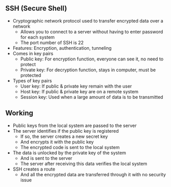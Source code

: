 ## SSH (Secure Shell)
- Cryptographic network protocol used to transfer encrypted data over a network
  - Allows you to connect to a server without having to enter password for each system
  - The port number of SSH is 22
- Features: Encryption, authentication, tunneling
- Comes in key pairs
  - Public key: For encryption function, everyone can see it, no need to protect
  - Private key: For decryption function, stays in computer, must be protected
- Types of key pairs
  - User key: If public & private key remain with the user
  - Host key: If public & private key are on a remote system
  - Session key: Used when a large amount of data is to be transmitted

## Working
- Public keys from the local system are passed to the server
- The server identifies if the public key is registered
  - If so, the server creates a new secret key
  - And encrypts it with the public key
  - The encrypted code is sent to the local system
- The data is unlocked by the private key of the system
  - And is sent to the server
  - The server after receiving this data verifies the local system
- SSH creates a route
  - And all the encrypted data are transferred through it with no security issue
